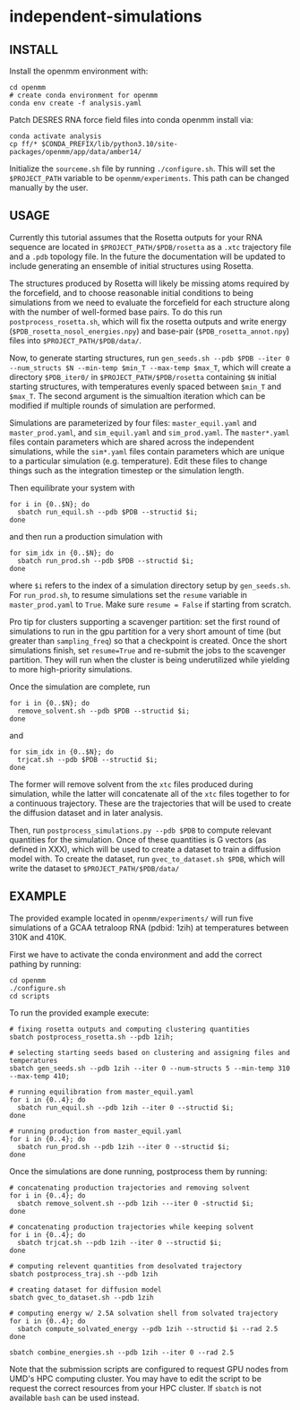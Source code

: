# independent-simulations

## INSTALL
Install the openmm environment with: 
```
cd openmm
# create conda environment for openmm
conda env create -f analysis.yaml
```

Patch DESRES RNA force field files into conda openmm install via:
```
conda activate analysis
cp ff/* $CONDA_PREFIX/lib/python3.10/site-packages/openmm/app/data/amber14/
```

Initialize the `sourceme.sh` file by running `./configure.sh`. This will set the `$PROJECT_PATH` variable to be `openmm/experiments`. This path can be changed manually by the user.

## USAGE

Currently this tutorial assumes that the Rosetta outputs for your RNA sequence are located in `$PROJECT_PATH/$PDB/rosetta` as a `.xtc` trajectory file and a `.pdb` topology file. In the future the documentation will be updated to include generating an ensemble of initial structures using Rosetta.

The structures produced by Rosetta will likely be missing atoms required by the forcefield, and to choose reasonable initial conditions to being simulations from we need to evaluate the forcefield for each structure along with the number of well-formed base pairs. To do this run `postprocess_rosetta.sh`, which will fix the rosetta outputs and write energy (`$PDB_rosetta_nosol_energies.npy`) and base-pair (`$PDB_rosetta_annot.npy`) files into `$PROJECT_PATH/$PDB/data/`.

Now, to generate starting structures, run 
```gen_seeds.sh --pdb $PDB --iter 0 --num_structs $N --min-temp $min_T --max-temp $max_T```, which will create a directory `$PDB_iter0/` in `$PROJECT_PATH/$PDB/rosetta` containing `$N` initial starting structures, with temperatures evenly spaced between `$min_T` and `$max_T`. The second argument is the simualtion iteration which can be modified if multiple rounds of simulation are performed.

Simulations are parameterized by four files: ```master_equil.yaml``` and ```master_prod.yaml```, and  ```sim_equil.yaml``` and ```sim_prod.yaml```. The ```master*.yaml``` files contain parameters which are shared across the independent simulations, while the ```sim*.yaml``` files contain parameters which are unique to a particular simulation (e.g. temperature). Edit these files to change things such as the integration timestep or the simulation length.

Then equilibrate your system with
```
for i in {0..$N}; do
  sbatch run_equil.sh --pdb $PDB --structid $i;
done
``` 
and then run a production simulation with
```
for sim_idx in {0..$N}; do
  sbatch run_prod.sh --pdb $PDB --structid $i;
done
```
where `$i` refers to the index of a simulation directory setup by `gen_seeds.sh`. For `run_prod.sh`, to resume simulations set the `resume` variable in `master_prod.yaml` to `True`. Make sure `resume = False` if starting from scratch. 

Pro tip for clusters supporting a scavenger partition: set the first round of simulations to run in the gpu partition for a very short amount of time (but greater than `sampling_freq`) so that a checkpoint is created. Once the short simulations finish, set `resume=True` and re-submit the jobs to the scavenger partition. They will run when the cluster is being underutilized while yielding to more high-priority simulations.

Once the simulation are complete, run 
```
for i in {0..$N}; do
  remove_solvent.sh --pdb $PDB --structid $i;
done
```
and
```
for sim_idx in {0..$N}; do
  trjcat.sh --pdb $PDB --structid $i;
done
```
The former will remove solvent from the `xtc` files produced during simulation, while the latter will concatenate all of the `xtc` files together to for a continuous trajectory. These are the trajectories that will be used to create the diffusion dataset and in later analysis.

Then, run `postprocess_simulations.py --pdb $PDB` to compute relevant quantities for the simulation. Once of these quantities is G vectors (as defined in XXX), which will be used to create a dataset to train a diffusion model with. To create the dataset, run `gvec_to_dataset.sh $PDB`, which will write the dataset to `$PROJECT_PATH/$PDB/data/`
## EXAMPLE

The provided example located in `openmm/experiments/` will run five simulations of a GCAA tetraloop RNA (pdbid: 1zih) at temperatures between 310K and 410K.

First we have to activate the conda environment and add the correct pathing by running:
```
cd openmm
./configure.sh
cd scripts
```

To run the provided example execute:
```
# fixing rosetta outputs and computing clustering quantities
sbatch postprocess_rosetta.sh --pdb 1zih;

# selecting starting seeds based on clustering and assigning files and temperatures
sbatch gen_seeds.sh --pdb 1zih --iter 0 --num-structs 5 --min-temp 310 --max-temp 410;

# running equilibration from master_equil.yaml
for i in {0..4}; do
  sbatch run_equil.sh --pdb 1zih --iter 0 --structid $i;
done

# running production from master_equil.yaml
for i in {0..4}; do
  sbatch run_prod.sh --pdb 1zih --iter 0 --structid $i;
done

```

Once the simulations are done running, postprocess them by running:
```
# concatenating production trajectories and removing solvent
for i in {0..4}; do
  sbatch remove_solvent.sh --pdb 1zih ---iter 0 -structid $i;
done

# concatenating production trajectories while keeping solvent
for i in {0..4}; do
  sbatch trjcat.sh --pdb 1zih --iter 0 --structid $i;
done

# computing relevent quantities from desolvated trajectory
sbatch postprocess_traj.sh --pdb 1zih

# creating dataset for diffusion model
sbatch gvec_to_dataset.sh --pdb 1zih

# computing energy w/ 2.5A solvation shell from solvated trajectory
for i in {0..4}; do
  sbatch compute_solvated_energy --pdb 1zih --structid $i --rad 2.5
done

sbatch combine_energies.sh --pdb 1zih --iter 0 --rad 2.5
```

Note that the submission scripts are configured to request GPU nodes from UMD's HPC computing cluster. You may have to edit the script to be request the correct resources from your HPC cluster. If `sbatch` is not available `bash` can be used instead.

